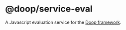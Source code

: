 @doop/service-eval
==================

A Javascript evaluation service for the [Doop framework](https://github.com/MomsFriendlyDevCo/Doop).
